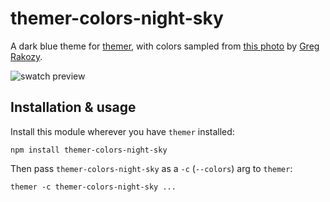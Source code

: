 # themer-colors-night-sky

A dark blue theme for [themer](https://github.com/mjswensen/themer), with colors sampled from [this photo](https://unsplash.com/photos/oMpAz-DN-9I) by [Greg Rakozy](https://unsplash.com/@grakozy).

![swatch preview](https://cdn.jsdelivr.net/gh/mjswensen/themer@6a7858561fdc72e85c87f691b89a765c21db0520/assets/preview/themer-colors-night-sky-dark-swatch.svg)

## Installation & usage

Install this module wherever you have `themer` installed:

    npm install themer-colors-night-sky

Then pass `themer-colors-night-sky` as a `-c` (`--colors`) arg to `themer`:

    themer -c themer-colors-night-sky ...

